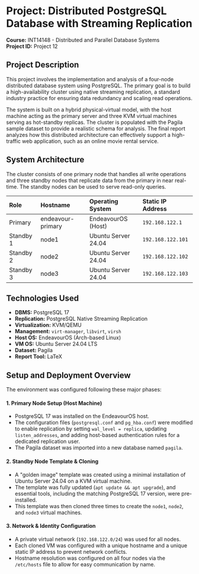 # Project: Distributed PostgreSQL Database with Streaming Replication

**Course:** INT14148 - Distributed and Parallel Database Systems  
**Project ID:** Project 12

## Project Description

This project involves the implementation and analysis of a four-node distributed database system using PostgreSQL. The primary goal is to build a high-availability cluster using native streaming replication, a standard industry practice for ensuring data redundancy and scaling read operations.

The system is built on a hybrid physical-virtual model, with the host machine acting as the primary server and three KVM virtual machines serving as hot-standby replicas. The cluster is populated with the Pagila sample dataset to provide a realistic schema for analysis. The final report analyzes how this distributed architecture can effectively support a high-traffic web application, such as an online movie rental service.

## System Architecture

The cluster consists of one primary node that handles all write operations and three standby nodes that replicate data from the primary in near real-time. The standby nodes can be used to serve read-only queries.

| Role      | Hostname          | Operating System    | Static IP Address |
| :-------- | :---------------- | :------------------ | :---------------- |
| Primary   | endeavour-primary | EndeavourOS (Host)  | `192.168.122.1`   |
| Standby 1 | node1             | Ubuntu Server 24.04 | `192.168.122.101` |
| Standby 2 | node2             | Ubuntu Server 24.04 | `192.168.122.102` |
| Standby 3 | node3             | Ubuntu Server 24.04 | `192.168.122.103` |

## Technologies Used

- **DBMS:** PostgreSQL 17
- **Replication:** PostgreSQL Native Streaming Replication
- **Virtualization:** KVM/QEMU
- **Management:** `virt-manager`, `libvirt`, `virsh`
- **Host OS:** EndeavourOS (Arch-based Linux)
- **VM OS:** Ubuntu Server 24.04 LTS
- **Dataset:** Pagila
- **Report Tool:** LaTeX

## Setup and Deployment Overview

The environment was configured following these major phases:

#### 1. Primary Node Setup (Host Machine)

- PostgreSQL 17 was installed on the EndeavourOS host.
- The configuration files (`postgresql.conf` and `pg_hba.conf`) were modified to enable replication by setting `wal_level = replica`, updating `listen_addresses`, and adding host-based authentication rules for a dedicated replication user.
- The Pagila dataset was imported into a new database named `pagila`.

#### 2. Standby Node Template & Cloning

- A "golden image" template was created using a minimal installation of Ubuntu Server 24.04 on a KVM virtual machine.
- The template was fully updated (`apt update && apt upgrade`), and essential tools, including the matching PostgreSQL 17 version, were pre-installed.
- This template was then cloned three times to create the `node1`, `node2`, and `node3` virtual machines.

#### 3. Network & Identity Configuration

- A private virtual network (`192.168.122.0/24`) was used for all nodes.
- Each cloned VM was configured with a unique hostname and a unique static IP address to prevent network conflicts.
- Hostname resolution was configured on all four nodes via the `/etc/hosts` file to allow for easy communication by name.

